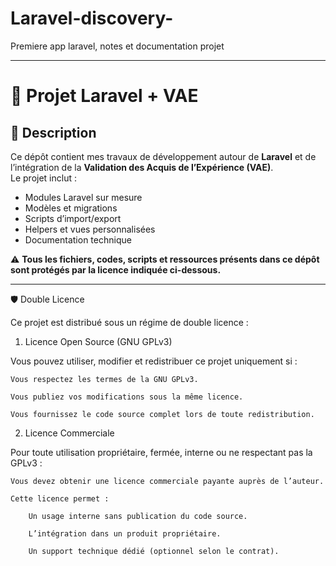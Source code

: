 # Laravel-discovery-
Premiere app laravel, notes et documentation projet

---

# 📌 Projet Laravel + VAE

## 📖 Description
Ce dépôt contient mes travaux de développement autour de **Laravel** et de l’intégration de la **Validation des Acquis de l’Expérience (VAE)**.  
Le projet inclut :
- Modules Laravel sur mesure
- Modèles et migrations
- Scripts d’import/export
- Helpers et vues personnalisées
- Documentation technique

⚠️ **Tous les fichiers, codes, scripts et ressources présents dans ce dépôt sont protégés par la licence indiquée ci-dessous.**

---

🛡 Double Licence

Ce projet est distribué sous un régime de double licence :
1. Licence Open Source (GNU GPLv3)

Vous pouvez utiliser, modifier et redistribuer ce projet uniquement si :

    Vous respectez les termes de la GNU GPLv3.

    Vous publiez vos modifications sous la même licence.

    Vous fournissez le code source complet lors de toute redistribution.

2. Licence Commerciale

Pour toute utilisation propriétaire, fermée, interne ou ne respectant pas la GPLv3 :

    Vous devez obtenir une licence commerciale payante auprès de l’auteur.

    Cette licence permet :

        Un usage interne sans publication du code source.

        L’intégration dans un produit propriétaire.

        Un support technique dédié (optionnel selon le contrat).
